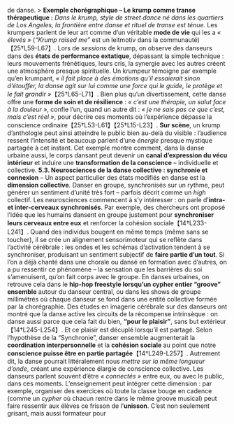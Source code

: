de danse. > **Exemple chorégraphique – Le krump comme transe thérapeutique :** *Dans le krump, style de street dance né dans les quartiers de Los Angeles, la frontière entre danse et rituel de transe est ténue.* Les krumpers parlent de leur art comme d’un véritable **mode de vie** qui les a *« élevés »* (*“Krump raised me”* est un leitmotiv dans la communauté)【25†L59-L67】. Lors de *sessions* de krump, on observe des danseurs dans des **états de performance extatique**, dépassant la simple technique : leurs mouvements frénétiques, leurs cris, la synergie avec les autres créent une atmosphère presque spirituelle. Un krumpeur témoigne par exemple qu’en krumpant, *« il fait place à des émotions qu’il essaierait sinon d’étouffer, la danse agit sur lui comme une force qui le guide, le protège et le fait grandir »*【25†L65-L71】. Bien plus qu’un divertissement, cette danse offre une **forme de soin et de résilience** : *« c’est une thérapie, un salut face à la douleur »*, confie l’un, quand un autre dit : *« je ne sais pas ce que c’est, mais c’est réel »*, pour décrire ces moments où l’expérience dépasse la conscience ordinaire【25†L53-L61】【25†L15-L23】. **Sur scène**, un krump d’anthologie peut ainsi atteindre le public bien au-delà du visible : l’audience ressent l’intensité et beaucoup parlent d’une *énergie* presque mystique partagée à cet instant. Cet exemple montre comment, dans la danse urbaine aussi, le corps dansant peut devenir un **canal d’expression du vécu intérieur** et induire une **transformation de la conscience** – individuelle et collective. **5.3. Neurosciences de la danse collective : synchronie et connexion** – Un aspect particulier des états modifiés en danse est la **dimension collective**. Danser en groupe, synchronisés sur un rythme, peut générer un sentiment d’unité très fort – parfois décrit comme un *high* collectif. Les neurosciences commencent à s’y intéresser : on parle d’**intra- et inter-cerveaux synchronisés**. Par exemple, des chercheurs ont proposé l’idée que les humains dansent en groupe justement pour **synchroniser leurs cerveaux entre eux** et renforcer la cohésion sociale【14†L233-L241】. Quand des individus bougent en même temps (même sans se toucher), il se crée un alignement sensorimoteur qui se reflète dans l’activité cérébrale : les ondes et les schémas d’activation tendent à se synchroniser, produisant un sentiment subjectif de **faire partie d’un tout**. Si l’on a déjà chanté dans une chorale ou dansé en formation avec d’autres, on a pu ressentir ce phénomène – la sensation que les barrières du soi s’amenuisent, qu’on fait corps avec le groupe. En danses urbaines, on retrouve cela dans le **hip-hop freestyle lorsqu’un cypher entier “groove” ensemble** autour du danseur central, ou dans les shows de groupe millimétrés où chaque danseur se fond dans une entité collective formée par la chorégraphie. Des études en imagerie cérébrale sur des danseurs ont montré que la danse active les circuits de la récompense intrinsèque : on danse aussi parce que cela fait du bien, **“pour le plaisir”**, sans but extérieur【14†L245-L254】. Et ce plaisir est décuplé lorsqu’il est partagé. Selon l’hypothèse de la “Synchronie”, danser ensemble augmenterait la **coordination interpersonnelle** et la **cohésion sociale** au point que notre **conscience puisse être en partie partagée**【14†L249-L257】. Autrement dit, la danse pourrait littéralement nous *mettre sur la même longueur d’onde*, créant une expérience élargie de conscience collective. Les danseurs parlent souvent d’être *« connectés »* entre eux, ou avec le public, dans ces moments. L’enseignement peut intégrer cette dimension : par exemple, organiser des exercices où toute la classe bouge en cadence (comme un *cypher* où chacun rentre dans le même groove musical) peut faire ressentir aux élèves ce frisson de l’**unisson**. C’est non seulement grisant, mais aussi formateur pour